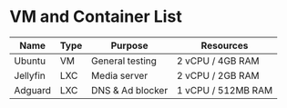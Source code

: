 # VM and Container List

| Name         | Type     | Purpose                | Resources           |
|--------------|----------|------------------------|---------------------|
| Ubuntu       | VM       | General testing        | 2 vCPU / 4GB RAM    |
| Jellyfin     | LXC      | Media server           | 2 vCPU / 2GB RAM    |
| Adguard      | LXC      | DNS & Ad blocker       | 1 vCPU / 512MB RAM  |
